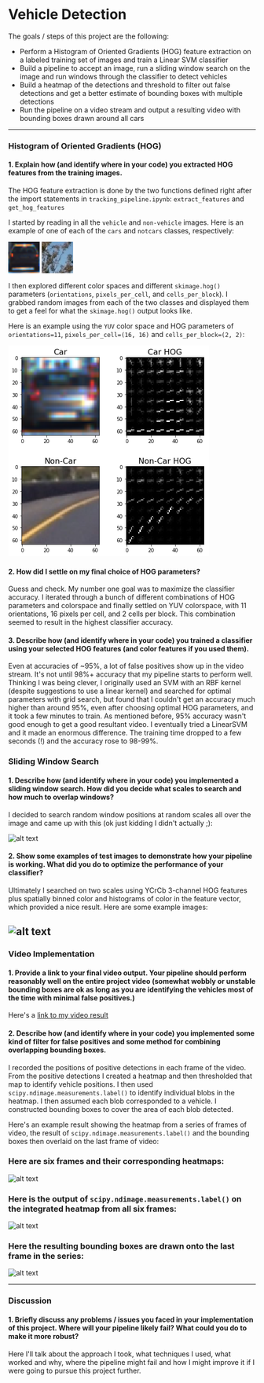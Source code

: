 # Vehicle Detection
The goals / steps of this project are the following:

* Perform a Histogram of Oriented Gradients (HOG) feature extraction on a labeled training set of images and train a Linear SVM classifier
* Build a pipeline to accept an image, run a sliding window search on the image and run windows through the classifier to detect vehicles
* Build a heatmap of the detections and threshold to filter out false detections and get a better estimate of bounding boxes with multiple detections
* Run the pipeline on a video stream and output a resulting video with bounding boxes drawn around all cars

[//]: # (Image References)
[car]: ./images/car.png
[notcar]: ./images/notcar.png
[HOG]: ./images/HOG.png
[image2]: ./examples/HOG_example.jpg
[image3]: ./examples/sliding_windows.jpg
[image4]: ./examples/sliding_window.jpg
[image5]: ./examples/bboxes_and_heat.png
[image6]: ./examples/labels_map.png
[image7]: ./examples/output_bboxes.png
[video1]: ./test_videos_output/result.mp4


---
### Histogram of Oriented Gradients (HOG)

#### 1. Explain how (and identify where in your code) you extracted HOG features from the training images.

The HOG feature extraction is done by the two functions defined right after the import statements in `tracking_pipeline.ipynb`: `extract_features` and `get_hog_features` 

I started by reading in all the `vehicle` and `non-vehicle` images.  Here is an example of one of each of the `cars` and `notcars` classes, respectively:

![alt text][car]
![alt_text][notcar]

I then explored different color spaces and different `skimage.hog()` parameters (`orientations`, `pixels_per_cell`, and `cells_per_block`).  I grabbed random images from each of the two classes and displayed them to get a feel for what the `skimage.hog()` output looks like.

Here is an example using the `YUV` color space and HOG parameters of `orientations=11`, `pixels_per_cell=(16, 16)` and `cells_per_block=(2, 2)`:


![alt text][HOG]

#### 2. How did I settle on my final choice of HOG parameters?

Guess and check. My number one goal was to maximize the classifier accuracy. I iterated through a bunch of different combinations of HOG parameters and colorspace and finally settled on YUV colorspace, with 11 orientations, 16 pixels per cell, and 2 cells per block. This combination seemed to result in the highest classifier accuracy.

#### 3. Describe how (and identify where in your code) you trained a classifier using your selected HOG features (and color features if you used them).

Even at accuracies of ~95%, a lot of false positives show up in the video stream. It's not until 98%+ accuracy that my pipeline starts to perform well. Thinking I was being clever, I originally used an SVM with an RBF kernel (despite suggestions to use a linear kernel) and searched for optimal parameters with grid search, but found that I couldn't get an accuracy much higher than around 95%, even after choosing optimal HOG parameters, and it took a few minutes to train. As mentioned before, 95% accuracy wasn't good enough to get a good resultant video. I eventually tried a LinearSVM and it made an enormous difference. The training time dropped to a few seconds (!) and the accuracy rose to 98-99%.

### Sliding Window Search

#### 1. Describe how (and identify where in your code) you implemented a sliding window search.  How did you decide what scales to search and how much to overlap windows?

I decided to search random window positions at random scales all over the image and came up with this (ok just kidding I didn't actually ;):

![alt text][image3]

#### 2. Show some examples of test images to demonstrate how your pipeline is working.  What did you do to optimize the performance of your classifier?

Ultimately I searched on two scales using YCrCb 3-channel HOG features plus spatially binned color and histograms of color in the feature vector, which provided a nice result.  Here are some example images:

![alt text][image4]
---

### Video Implementation

#### 1. Provide a link to your final video output.  Your pipeline should perform reasonably well on the entire project video (somewhat wobbly or unstable bounding boxes are ok as long as you are identifying the vehicles most of the time with minimal false positives.)
Here's a [link to my video result](./project_video.mp4)


#### 2. Describe how (and identify where in your code) you implemented some kind of filter for false positives and some method for combining overlapping bounding boxes.

I recorded the positions of positive detections in each frame of the video.  From the positive detections I created a heatmap and then thresholded that map to identify vehicle positions.  I then used `scipy.ndimage.measurements.label()` to identify individual blobs in the heatmap.  I then assumed each blob corresponded to a vehicle.  I constructed bounding boxes to cover the area of each blob detected.  

Here's an example result showing the heatmap from a series of frames of video, the result of `scipy.ndimage.measurements.label()` and the bounding boxes then overlaid on the last frame of video:

### Here are six frames and their corresponding heatmaps:

![alt text][image5]

### Here is the output of `scipy.ndimage.measurements.label()` on the integrated heatmap from all six frames:
![alt text][image6]

### Here the resulting bounding boxes are drawn onto the last frame in the series:
![alt text][image7]



---

### Discussion

#### 1. Briefly discuss any problems / issues you faced in your implementation of this project.  Where will your pipeline likely fail?  What could you do to make it more robust?

Here I'll talk about the approach I took, what techniques I used, what worked and why, where the pipeline might fail and how I might improve it if I were going to pursue this project further.  
